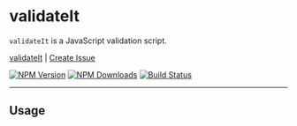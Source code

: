 # validateIt

`validateIt` is a JavaScript validation script.

<!--
![](icon.png)
-->

[validateIt](https://aslamanver.github.io/js-validate-it) | [Create Issue](https://github.com/aslamanver/js-validate-it/issues/new)

[![NPM Version][npm-image]][npm-url]
[![NPM Downloads][downloads-image]][downloads-url]
[![Build Status][workflow-image]][workflow-url]

<hr/>

## Usage

[npm-image]: https://img.shields.io/npm/v/js-validate-it.svg
[npm-url]: https://npmjs.org/package/js-validate-it
[downloads-image]: https://img.shields.io/npm/dm/js-validate-it.svg
[downloads-url]: https://npmcharts.com/compare/js-validate-it?minimal=true
[workflow-image]: https://github.com/aslamanver/js-validate-it/actions/workflows/node.js.yml/badge.svg
[workflow-url]: https://github.com/aslamanver/js-validate-it/actions
